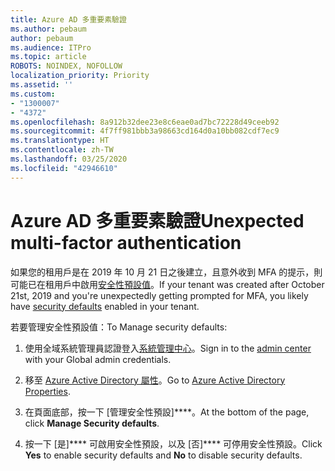 ```yaml
---
title: Azure AD 多重要素驗證
ms.author: pebaum
author: pebaum
ms.audience: ITPro
ms.topic: article
ROBOTS: NOINDEX, NOFOLLOW
localization_priority: Priority
ms.assetid: ''
ms.custom:
- "1300007"
- "4372"
ms.openlocfilehash: 8a912b32dee23e8c6eae0ad7bc72228d49ceeb92
ms.sourcegitcommit: 4f7ff981bbb3a98663cd164d0a10bb082cdf7ec9
ms.translationtype: HT
ms.contentlocale: zh-TW
ms.lasthandoff: 03/25/2020
ms.locfileid: "42946610"
---
```

# <a name="unexpected-multi-factor-authentication"></a><span data-ttu-id="4f24f-102">Azure AD 多重要素驗證</span><span class="sxs-lookup"><span data-stu-id="4f24f-102">Unexpected multi-factor authentication</span></span>

<span data-ttu-id="4f24f-103">如果您的租用戶是在 2019 年 10 月 21 日之後建立，且意外收到 MFA 的提示，則可能已在租用戶中啟用[安全性預設值](http://aka.ms/securitydefaults)。</span><span class="sxs-lookup"><span data-stu-id="4f24f-103">If your tenant was created after October 21st, 2019 and you're unexpectedly getting prompted for MFA, you likely have [security defaults](http://aka.ms/securitydefaults) enabled in your tenant.</span></span> 

<span data-ttu-id="4f24f-104">若要管理安全性預設值：</span><span class="sxs-lookup"><span data-stu-id="4f24f-104">To Manage security defaults:</span></span>

1. <span data-ttu-id="4f24f-105">使用全域系統管理員認證登入[系統管理中心](https://go.microsoft.com/fwlink/p/?linkid=834822)。</span><span class="sxs-lookup"><span data-stu-id="4f24f-105">Sign in to the [admin center](https://go.microsoft.com/fwlink/p/?linkid=834822) with your Global admin credentials.</span></span>

2. <span data-ttu-id="4f24f-106">移至 [Azure Active Directory 屬性](https://portal.azure.com/#blade/Microsoft_AAD_IAM/ActiveDirectoryMenuBlade/Properties)。</span><span class="sxs-lookup"><span data-stu-id="4f24f-106">Go to [Azure Active Directory Properties](https://portal.azure.com/#blade/Microsoft_AAD_IAM/ActiveDirectoryMenuBlade/Properties).</span></span>

3. <span data-ttu-id="4f24f-107">在頁面底部，按一下 [管理安全性預設]\*\*\*\*。</span><span class="sxs-lookup"><span data-stu-id="4f24f-107">At the bottom of the page, click **Manage Security defaults**.</span></span>

4. <span data-ttu-id="4f24f-108">按一下 [是]\*\*\*\* 可啟用安全性預設，以及 [否]\*\*\*\* 可停用安全性預設。</span><span class="sxs-lookup"><span data-stu-id="4f24f-108">Click **Yes** to enable security defaults and **No** to disable security defaults.</span></span>
